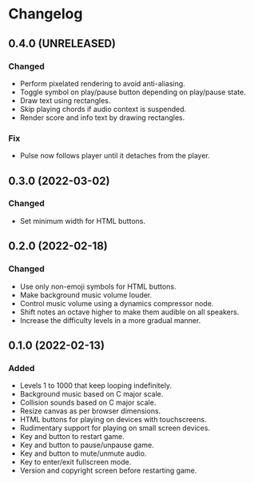 Changelog
=========

0.4.0 (UNRELEASED)
------------------

### Changed

- Perform pixelated rendering to avoid anti-aliasing.
- Toggle symbol on play/pause button depending on play/pause state.
- Draw text using rectangles.
- Skip playing chords if audio context is suspended.
- Render score and info text by drawing rectangles.


### Fix

- Pulse now follows player until it detaches from the player.


0.3.0 (2022-03-02)
------------------

### Changed

- Set minimum width for HTML buttons.


0.2.0 (2022-02-18)
------------------

### Changed

- Use only non-emoji symbols for HTML buttons.
- Make background music volume louder.
- Control music volume using a dynamics compressor node.
- Shift notes an octave higher to make them audible on all speakers.
- Increase the difficulty levels in a more gradual manner.


0.1.0 (2022-02-13)
------------------

### Added

- Levels 1 to 1000 that keep looping indefinitely.
- Background music based on C major scale.
- Collision sounds based on C major scale.
- Resize canvas as per browser dimensions.
- HTML buttons for playing on devices with touchscreens.
- Rudimentary support for playing on small screen devices.
- Key and button to restart game.
- Key and button to pause/unpause game.
- Key and button to mute/unmute audio.
- Key to enter/exit fullscreen mode.
- Version and copyright screen before restarting game.
